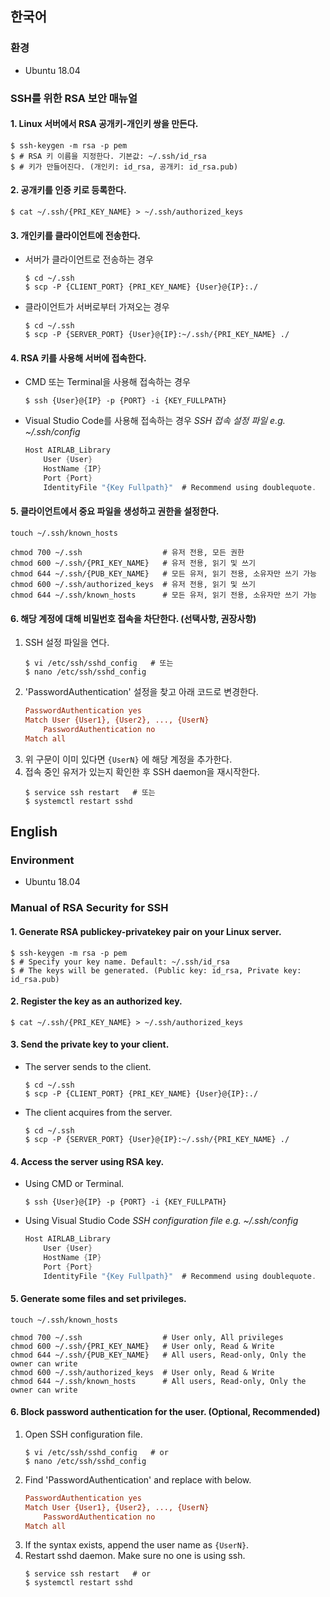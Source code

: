 ## 한국어
### 환경
- Ubuntu 18.04
### SSH를 위한 RSA 보안 매뉴얼
#### 1. Linux 서버에서 RSA 공개키-개인키 쌍을 만든다.
   ```console
   $ ssh-keygen -m rsa -p pem
   $ # RSA 키 이름을 지정한다. 기본값: ~/.ssh/id_rsa
   $ # 키가 만들어진다. (개인키: id_rsa, 공개키: id_rsa.pub)
   ```
#### 2. 공개키를 인증 키로 등록한다.
   ```console
   $ cat ~/.ssh/{PRI_KEY_NAME} > ~/.ssh/authorized_keys
   ```
#### 3. 개인키를 클라이언트에 전송한다. 
   * 서버가 클라이언트로 전송하는 경우
     ```console
     $ cd ~/.ssh
     $ scp -P {CLIENT_PORT} {PRI_KEY_NAME} {User}@{IP}:./
     ```
   * 클라이언트가 서버로부터 가져오는 경우
     ```console
     $ cd ~/.ssh
     $ scp -P {SERVER_PORT} {User}@{IP}:~/.ssh/{PRI_KEY_NAME} ./
     ```
#### 4. RSA 키를 사용해 서버에 접속한다.
  * CMD 또는 Terminal을 사용해 접속하는 경우
    ```console
    $ ssh {User}@{IP} -p {PORT} -i {KEY_FULLPATH}
    ```
  * Visual Studio Code를 사용해 접속하는 경우
    *SSH 접속 설정 파일 e.g. ~/.ssh/config*
    ```c
    Host AIRLAB_Library
        User {User}
        HostName {IP}
        Port {Port}
        IdentityFile "{Key Fullpath}"  # Recommend using doublequote.
    ```
#### 5. 클라이언트에서 중요 파일을 생성하고 권한을 설정한다.
  ```console
  touch ~/.ssh/known_hosts

  chmod 700 ~/.ssh                  # 유저 전용, 모든 권한
  chmod 600 ~/.ssh/{PRI_KEY_NAME}   # 유저 전용, 읽기 및 쓰기
  chmod 644 ~/.ssh/{PUB_KEY_NAME}   # 모든 유저, 읽기 전용, 소유자만 쓰기 가능
  chmod 600 ~/.ssh/authorized_keys  # 유저 전용, 읽기 및 쓰기
  chmod 644 ~/.ssh/known_hosts      # 모든 유저, 읽기 전용, 소유자만 쓰기 가능
  ```
#### 6. 해당 계정에 대해 비밀번호 접속을 차단한다. (선택사항, 권장사항)
  1. SSH 설정 파일을 연다.
        ```console
        $ vi /etc/ssh/sshd_config   # 또는
        $ nano /etc/ssh/sshd_config
        ```
  2. 'PasswordAuthentication' 설정을 찾고 아래 코드로 변경한다.
        ```ini
        PasswordAuthentication yes
        Match User {User1}, {User2}, ..., {UserN}
            PasswordAuthentication no
        Match all
        ```
  3. 위 구문이 이미 있다면 ```{UserN}``` 에 해당 계정을 추가한다.
  4. 접속 중인 유저가 있는지 확인한 후 SSH daemon을 재시작한다. 
        ```console
        $ service ssh restart   # 또는
        $ systemctl restart sshd
        ```

## English
### Environment
- Ubuntu 18.04
### Manual of RSA Security for SSH
#### 1. Generate RSA publickey-privatekey pair on your Linux server.
   ```console
   $ ssh-keygen -m rsa -p pem
   $ # Specify your key name. Default: ~/.ssh/id_rsa
   $ # The keys will be generated. (Public key: id_rsa, Private key: id_rsa.pub)
   ```
#### 2. Register the key as an authorized key.
   ```console
   $ cat ~/.ssh/{PRI_KEY_NAME} > ~/.ssh/authorized_keys
   ```
#### 3. Send the private key to your client.
   * The server sends to the client.
     ```console
     $ cd ~/.ssh
     $ scp -P {CLIENT_PORT} {PRI_KEY_NAME} {User}@{IP}:./
     ```
   * The client acquires from the server.
     ```console
     $ cd ~/.ssh
     $ scp -P {SERVER_PORT} {User}@{IP}:~/.ssh/{PRI_KEY_NAME} ./
     ```
#### 4. Access the server using RSA key.
  * Using CMD or Terminal.
    ```console
    $ ssh {User}@{IP} -p {PORT} -i {KEY_FULLPATH}
    ```
  * Using Visual Studio Code
    *SSH configuration file e.g. ~/.ssh/config*
    ```c
    Host AIRLAB_Library
        User {User}
        HostName {IP}
        Port {Port}
        IdentityFile "{Key Fullpath}"  # Recommend using doublequote.
    ```
#### 5. Generate some files and set privileges.
  ```console
  touch ~/.ssh/known_hosts

  chmod 700 ~/.ssh                  # User only, All privileges
  chmod 600 ~/.ssh/{PRI_KEY_NAME}   # User only, Read & Write
  chmod 644 ~/.ssh/{PUB_KEY_NAME}   # All users, Read-only, Only the owner can write
  chmod 600 ~/.ssh/authorized_keys  # User only, Read & Write
  chmod 644 ~/.ssh/known_hosts      # All users, Read-only, Only the owner can write
  ```
#### 6. Block password authentication for the user. (Optional, Recommended)
  1. Open SSH configuration file.
        ```console
        $ vi /etc/ssh/sshd_config   # or
        $ nano /etc/ssh/sshd_config
        ```
  2. Find 'PasswordAuthentication' and replace with below.
        ```ini
        PasswordAuthentication yes
        Match User {User1}, {User2}, ..., {UserN}
            PasswordAuthentication no
        Match all
        ```
  3. If the syntax exists, append the user name as ```{UserN}```.
  4. Restart sshd daemon. Make sure no one is using ssh.
        ```console
        $ service ssh restart   # or
        $ systemctl restart sshd
        ```
